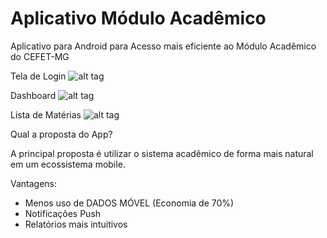 
# Aplicativo Módulo Acadêmico
Aplicativo para Android para Acesso mais eficiente ao Módulo Acadêmico do CEFET-MG


Tela de Login
![alt tag](http://i.imgur.com/RTUWfdx.png)

Dashboard
![alt tag](http://i.imgur.com/9JvpqFY.jpg)

Lista de Matérias
![alt tag](http://i.imgur.com/upUK7jO.jpg)

Qual a proposta do App?

A principal proposta é utilizar o sistema acadêmico de forma mais natural em um ecossistema mobile.

Vantagens:
  
  - Menos uso de DADOS MÓVEL (Economia de 70%)
  - Notificações Push 
  - Relatórios mais intuitivos
  
